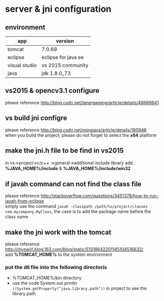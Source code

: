 # server & jni configuration

## environment
| app | version|
|-----|--------|
|tomcat| 7.0.69|
|eclipse |eclipse for java ee|
|visual studio| vs 2015 community|
|java | jdk 1.8.0_73|

## vs2015 & opencv3.1 configure
please reference http://blog.csdn.net/lanergaming/article/details/48689841

## vs build jni configre
please reference http://blog.csdn.net/mingjava/article/details/180946  
when you build the project, please do not forget to select the **x64** platform

## make the jni.h file to be find in vs2015
in vs->project->c/c++ ->general->additional include library add：  
**%JAVA_HOME%/include** & **%JAVA_HOME%/include/win32**

## if javah command can not find the class file
please reference  http://stackoverflow.com/questions/3451378/how-to-run-javah-from-eclipse  
simply use the command `javah -classpath /path/to/project/classes com.mycompany.MyClass`, the case is to add the package name before the class name


## make the jni work with the tomcat
please reference http://myswirl.blog.163.com/blog/static/51318642201145104516632/  
add **%TOMCAT_HOME%** to the system environment
### put the dll file into the fellowing directoris
- %TOMCAT_HOME%/bin directory
- use the code System.out.println `((System.getProperty("java.library.path"))` in project to see the library path
